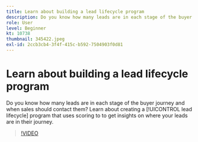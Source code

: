 ```yaml
---
title: Learn about building a lead lifecycle program
description: Do you know how many leads are in each stage of the buyer journey and when sales should contact them? Learn about creating a [!UICONTROL lead lifecycle] program that uses scoring to to get insights on where your leads are in their journey.
role: User
level: Beginner
kt: 10738
thumbnail: 345422.jpeg
exl-id: 2ccb3cb4-3f4f-415c-b592-7504903f0d81
---
```

# Learn about building a lead lifecycle program

Do you know how many leads are in each stage of the buyer journey and when sales should contact them? Learn about creating a [!UICONTROL lead lifecycle] program that uses scoring to to get insights on where your leads are in their journey.

>[!VIDEO](https://video.tv.adobe.com/v/345422/?quality=12&learn=on)
